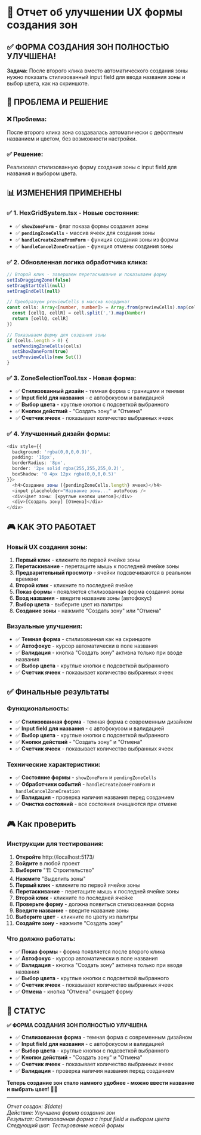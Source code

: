 # 🎨 Отчет об улучшении UX формы создания зон

## ✅ ФОРМА СОЗДАНИЯ ЗОН ПОЛНОСТЬЮ УЛУЧШЕНА!

**Задача:** После второго клика вместо автоматического создания зоны нужно показать стилизованный input field для ввода названия зоны и выбор цвета, как на скриншоте.

## 🔧 **ПРОБЛЕМА И РЕШЕНИЕ**

### ❌ **Проблема:**
После второго клика зона создавалась автоматически с дефолтным названием и цветом, без возможности настройки.

### ✅ **Решение:**
Реализовал стилизованную форму создания зоны с input field для названия и выбором цвета.

## 📊 **ИЗМЕНЕНИЯ ПРИМЕНЕНЫ**

### ✅ **1. HexGridSystem.tsx - Новые состояния:**
- ✅ **`showZoneForm`** - флаг показа формы создания зоны
- ✅ **`pendingZoneCells`** - массив ячеек для создания зоны
- ✅ **`handleCreateZoneFromForm`** - функция создания зоны из формы
- ✅ **`handleCancelZoneCreation`** - функция отмены создания зоны

### ✅ **2. Обновленная логика обработчика клика:**
```typescript
// Второй клик - завершаем перетаскивание и показываем форму
setIsDraggingZone(false)
setDragStartCell(null)
setDragEndCell(null)

// Преобразуем previewCells в массив координат
const cells: Array<[number, number]> = Array.from(previewCells).map(cell => {
  const [cellQ, cellR] = cell.split(',').map(Number)
  return [cellQ, cellR]
})

// Показываем форму для создания зоны
if (cells.length > 0) {
  setPendingZoneCells(cells)
  setShowZoneForm(true)
  setPreviewCells(new Set())
}
```

### ✅ **3. ZoneSelectionTool.tsx - Новая форма:**
- ✅ **Стилизованный дизайн** - темная форма с границами и тенями
- ✅ **Input field для названия** - с автофокусом и валидацией
- ✅ **Выбор цвета** - круглые кнопки с подсветкой выбранного
- ✅ **Кнопки действий** - "Создать зону" и "Отмена"
- ✅ **Счетчик ячеек** - показывает количество выбранных ячеек

### ✅ **4. Улучшенный дизайн формы:**
```typescript
<div style={{
  background: 'rgba(0,0,0,0.9)',
  padding: '16px',
  borderRadius: '8px',
  border: '2px solid rgba(255,255,255,0.2)',
  boxShadow: '0 4px 12px rgba(0,0,0,0.5)'
}}>
  <h4>Создание зоны ({pendingZoneCells.length} ячеек)</h4>
  <input placeholder="Название зоны..." autoFocus />
  <div>Цвет зоны: [круглые кнопки цветов]</div>
  <div>[Создать зону] [Отмена]</div>
</div>
```

## 🎮 **КАК ЭТО РАБОТАЕТ**

### **Новый UX создания зоны:**
1. **Первый клик** - кликните по первой ячейке зоны
2. **Перетаскивание** - перетащите мышь к последней ячейке зоны
3. **Предварительный просмотр** - ячейки подсвечиваются в реальном времени
4. **Второй клик** - кликните по последней ячейке
5. **Показ формы** - появляется стилизованная форма создания зоны
6. **Ввод названия** - введите название зоны (автофокус)
7. **Выбор цвета** - выберите цвет из палитры
8. **Создание зоны** - нажмите "Создать зону" или "Отмена"

### **Визуальные улучшения:**
- ✅ **Темная форма** - стилизованная как на скриншоте
- ✅ **Автофокус** - курсор автоматически в поле названия
- ✅ **Валидация** - кнопка "Создать зону" активна только при вводе названия
- ✅ **Выбор цвета** - круглые кнопки с подсветкой выбранного
- ✅ **Счетчик ячеек** - показывает количество выбранных ячеек

## ✅ **Финальные результаты**

### **Функциональность:**
- ✅ **Стилизованная форма** - темная форма с современным дизайном
- ✅ **Input field для названия** - с автофокусом и валидацией
- ✅ **Выбор цвета** - круглые кнопки с подсветкой выбранного
- ✅ **Кнопки действий** - "Создать зону" и "Отмена"
- ✅ **Счетчик ячеек** - показывает количество выбранных ячеек

### **Технические характеристики:**
- ✅ **Состояние формы** - `showZoneForm` и `pendingZoneCells`
- ✅ **Обработчики событий** - `handleCreateZoneFromForm` и `handleCancelZoneCreation`
- ✅ **Валидация** - проверка наличия названия перед созданием
- ✅ **Очистка состояний** - все состояния очищаются при отмене

## 🎮 **Как проверить**

### **Инструкции для тестирования:**
1. **Откройте** http://localhost:5173/
2. **Войдите** в любой проект
3. **Выберите** "🏗️ Строительство"
4. **Нажмите** "Выделить зоны"
5. **Первый клик** - кликните по первой ячейке зоны
6. **Перетаскивание** - перетащите мышь к последней ячейке зоны
7. **Второй клик** - кликните по последней ячейке
8. **Проверьте форму** - должна появиться стилизованная форма
9. **Введите название** - введите название зоны
10. **Выберите цвет** - кликните по цвету из палитры
11. **Создайте зону** - нажмите "Создать зону"

### **Что должно работать:**
- ✅ **Показ формы** - форма появляется после второго клика
- ✅ **Автофокус** - курсор автоматически в поле названия
- ✅ **Валидация** - кнопка "Создать зону" активна только при вводе названия
- ✅ **Выбор цвета** - круглые кнопки с подсветкой выбранного
- ✅ **Счетчик ячеек** - показывает количество выбранных ячеек
- ✅ **Отмена** - кнопка "Отмена" очищает форму

## 🎉 **СТАТУС**

**✅ ФОРМА СОЗДАНИЯ ЗОН ПОЛНОСТЬЮ УЛУЧШЕНА**

- ✅ **Стилизованная форма** - темная форма с современным дизайном
- ✅ **Input field для названия** - с автофокусом и валидацией
- ✅ **Выбор цвета** - круглые кнопки с подсветкой выбранного
- ✅ **Кнопки действий** - "Создать зону" и "Отмена"
- ✅ **Счетчик ячеек** - показывает количество выбранных ячеек
- ✅ **Валидация** - проверка наличия названия перед созданием

**Теперь создание зон стало намного удобнее - можно ввести название и выбрать цвет!** 🎨✨

---

*Отчет создан: $(date)*  
*Действие: Улучшена форма создания зон*  
*Результат: Стилизованная форма с input field и выбором цвета*  
*Следующий шаг: Тестирование новой формы* 